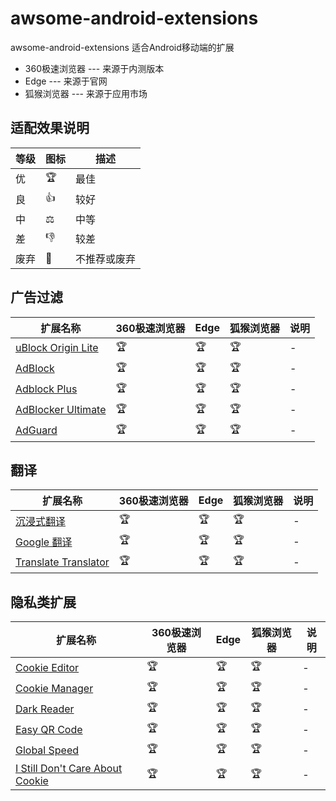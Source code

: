 # awsome-android-extensions
awsome-android-extensions 适合Android移动端的扩展

- 360极速浏览器 --- 来源于内测版本
- Edge --- 来源于官网
- 狐猴浏览器 --- 来源于应用市场

## 适配效果说明

| 等级 | 图标 | 描述 |
| ---- | ---- | ---- |
| 优 | 🏆 | 最佳 |
| 良 | 👍 | 较好 |
| 中 | ⚖️ | 中等 |
| 差 | 👎 | 较差 |
| 废弃 | 🚫 | 不推荐或废弃 |


## 广告过滤

| 扩展名称  | 360极速浏览器 | Edge        | 狐猴浏览器   | 说明 |
| ----- | ----- | ----- | ----- | ----- |
| [uBlock Origin Lite](data/extensions/202409_uBlock-Origin-Lite-2024.9.12.1004.crx)| 🏆       | 🏆      | 🏆       |-|
| [AdBlock](data/extensions/202409_AdBlock-6.9.1.crx)| 🏆       | 🏆      | 🏆       |-|
| [Adblock Plus](data/extensions/202409_Adblock-Plus-4.7.crx)| 🏆       | 🏆      | 🏆       |-|
| [AdBlocker Ultimate](data/extensions/202409_AdBlocker-Ultimate-4.0.38.crx)| 🏆       | 🏆      | 🏆       |-|
| [AdGuard](data/extensions/202409_AdGuard-5.0.97.crx)| 🏆       | 🏆      | 🏆       |-|

## 翻译

| 扩展名称  | 360极速浏览器 | Edge        | 狐猴浏览器   | 说明 |
| ----- | ----- | ----- | ----- | ----- |
| [沉浸式翻译](data/extensions/202409_沉浸式翻译-1.9.6.crx)| 🏆       | 🏆      | 🏆       |-|
| [Google 翻译](data/extensions/202409_Google-翻译-2.0.16.crx)| 🏆       | 🏆      | 🏆       |-|
| [Translate Translator](data/extensions/202409_Translate-Translator-1.4.6.crx)| 🏆       | 🏆      | 🏆       |-|
  
## 隐私类扩展

| 扩展名称  | 360极速浏览器 | Edge        | 狐猴浏览器   | 说明 |
| ----- | ----- | ----- | ----- | ----- |
| [Cookie Editor](data/extensions/202408_Cookie-Editor-1.13.0.crx)| 🏆       | 🏆      | 🏆       |-|
| [Cookie Manager](data/extensions/202408_Cookie-Manager-0.0.2.crx)| 🏆       | 🏆      | 🏆       |-|
| [Dark Reader](data/extensions/202408_dark-reader_4.9.88.crx)| 🏆       | 🏆      | 🏆       |-|
| [Easy QR Code](data/extensions/202408_Easy-QR-Code-1.0.7.crx)| 🏆       | 🏆      | 🏆       |-|
| [Global Speed](data/extensions/202408_Global-Speed-3.0.9971.crx)| 🏆       | 🏆      | 🏆       |-|
| [I Still Don't Care About Cookie](data/extensions/202408_i-still-dont-care-about-cookie-1.1.4.crx)| 🏆       | 🏆      | 🏆       |-|











